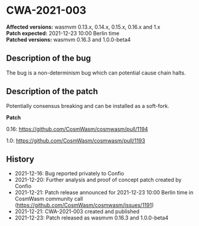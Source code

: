 # CWA-2021-003

**Affected versions:** wasmvm 0.13.x, 0.14.x, 0.15.x, 0.16.x and 1.x<br>
**Patch expected:** 2021-12-23 10:00 Berlin time<br>
**Patched versions:** wasmvm 0.16.3 and 1.0.0-beta4

## Description of the bug

The bug is a non-determinism bug which can potential cause chain halts.

## Description of the patch

Potentially consensus breaking and can be installed as a soft-fork.

**Patch**

0.16: https://github.com/CosmWasm/cosmwasm/pull/1194

1.0: https://github.com/CosmWasm/cosmwasm/pull/1193

## History

- 2021-12-16: Bug reported privately to Confio
- 2021-12-20: Further analysis and proof of concept patch created by Confio
- 2021-12-21: Patch release announced for 2021-12-23 10:00 Berlin time in CosmWasm community call (https://github.com/CosmWasm/cosmwasm/issues/1191)
- 2021-12-21: CWA-2021-003 created and published
- 2021-12-23: Patch released as wasmvm 0.16.3 and 1.0.0-beta4
